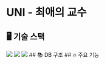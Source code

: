 # UNI - 최애의 교수

## 🖥️ 기술 스택
<img src="https://img.shields.io/badge/#6DB33F?style=for-the-badge&logo=Spring Boot&logoColor=white">
<img src="https://img.shields.io/badge/#85EA2D?style=for-the-badge&logo=Swagger&logoColor=white">
<img src="https://img.shields.io/badge/#FF6C37?style=for-the-badge&logo=Postman&logoColor=white">
## 📚 DB 구조
## 🔥 주요 기능
